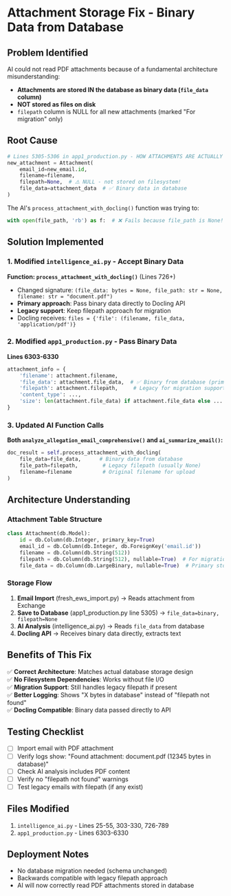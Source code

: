 # Attachment Storage Fix - Binary Data from Database

## Problem Identified
AI could not read PDF attachments because of a fundamental architecture misunderstanding:
- **Attachments are stored IN the database as binary data (`file_data` column)**
- **NOT stored as files on disk**
- `filepath` column is NULL for all new attachments (marked "For migration" only)

## Root Cause
```python
# Lines 5305-5306 in app1_production.py - HOW ATTACHMENTS ARE ACTUALLY STORED:
new_attachment = Attachment(
    email_id=new_email.id,
    filename=filename,
    filepath=None,  # ⚠️ NULL - not stored on filesystem!
    file_data=attachment_data  # ✅ Binary data in database
)
```

The AI's `process_attachment_with_docling()` function was trying to:
```python
with open(file_path, 'rb') as f:  # ❌ Fails because file_path is None!
```

## Solution Implemented

### 1. Modified `intelligence_ai.py` - Accept Binary Data
**Function: `process_attachment_with_docling()`** (Lines 726+)
- Changed signature: `(file_data: bytes = None, file_path: str = None, filename: str = "document.pdf")`
- **Primary approach**: Pass binary data directly to Docling API
- **Legacy support**: Keep filepath approach for migration
- Docling receives: `files = {'file': (filename, file_data, 'application/pdf')}`

### 2. Modified `app1_production.py` - Pass Binary Data
**Lines 6303-6330**
```python
attachment_info = {
    'filename': attachment.filename,
    'file_data': attachment.file_data,  # ✅ Binary from database (primary)
    'filepath': attachment.filepath,     # Legacy for migration support
    'content_type': ...,
    'size': len(attachment.file_data) if attachment.file_data else ...
}
```

### 3. Updated AI Function Calls
**Both `analyze_allegation_email_comprehensive()` and `ai_summarize_email()`:**
```python
doc_result = self.process_attachment_with_docling(
    file_data=file_data,      # Binary data from database
    file_path=filepath,        # Legacy filepath (usually None)
    filename=filename          # Original filename for upload
)
```

## Architecture Understanding

### Attachment Table Structure
```python
class Attachment(db.Model):
    id = db.Column(db.Integer, primary_key=True)
    email_id = db.Column(db.Integer, db.ForeignKey('email.id'))
    filename = db.Column(db.String(512))
    filepath = db.Column(db.String(512), nullable=True)  # For migration ⚠️
    file_data = db.Column(db.LargeBinary, nullable=True)  # Primary storage ✅
```

### Storage Flow
1. **Email Import** (fresh_ews_import.py) → Reads attachment from Exchange
2. **Save to Database** (app1_production.py line 5305) → `file_data=binary, filepath=None`
3. **AI Analysis** (intelligence_ai.py) → Reads `file_data` from database
4. **Docling API** → Receives binary data directly, extracts text

## Benefits of This Fix
✅ **Correct Architecture**: Matches actual database storage design  
✅ **No Filesystem Dependencies**: Works without file I/O  
✅ **Migration Support**: Still handles legacy filepath if present  
✅ **Better Logging**: Shows "X bytes in database" instead of "filepath not found"  
✅ **Docling Compatible**: Binary data passed directly to API  

## Testing Checklist
- [ ] Import email with PDF attachment
- [ ] Verify logs show: "Found attachment: document.pdf (12345 bytes in database)"
- [ ] Check AI analysis includes PDF content
- [ ] Verify no "filepath not found" warnings
- [ ] Test legacy emails with filepath (if any exist)

## Files Modified
1. `intelligence_ai.py` - Lines 25-55, 303-330, 726-789
2. `app1_production.py` - Lines 6303-6330

## Deployment Notes
- No database migration needed (schema unchanged)
- Backwards compatible with legacy filepath approach
- AI will now correctly read PDF attachments stored in database
